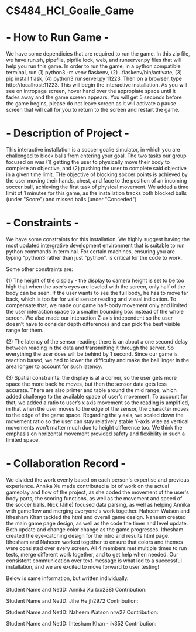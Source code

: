 # CS484_HCI_Goalie_Game

# - How to Run Game -
We have some dependicies that are required to run the game. In this zip file, we have 
run.sh, pipefile, pipfile.lock, web, and runserver.py files that will help you run this game. In order 
to run the game, in a python compatible terminal, run (1) python3 -m venv flaskenv, (2) . flaskenv/bin/activate, 
(3) pip install flask, (4) python3 runserver.py 11223. Then on a browser, type http://localhost:11223. 
This will begin the interactive installation. As you will see on intropage screen, hover hand over the 
appropiate space until it fades away and the game screen appears. You will get 5 seconds before the game begins, 
please do not leave screen as it will activate a pause screen that will call for you to return to the screen 
and restart the game.


# - Description of Project -
This interactive installation is a soccer goalie simulator, in which you are challenged to 
block balls from entering your goal. The two tasks our group focused on was (1) getting the 
user to physically move their body to complete an objective, and (2) pushing the user to 
complete said objective in a given time limit. THe objective of blocking soccer points is 
achieved by the user moving their hands, chest, and face to the position of an incoming soccer 
ball, achieving the first task of physical movement. We added a time limit of 1 minutes for this 
game, as the installation tracks both blocked balls (under "Score") and missed balls 
(under "Conceded"). 


# - Constraints -
We have some constraints for this installation. We highly suggest having the most updated intergrative development environment that is suitable to run python commands in terminal. For certain machines, ensuring you are typing "python3 rather than just "python", is critical for the code to work. 

Some other constraints are:

(1) The height of the display - the display to camera height is set to be too high that when the user’s eyes are leveled with the screen, only half of the body can be seen. If the user wants to see the full body, he has to move far back, which is too far for valid sensor reading and visual indication. To compensate that, we made our game half-body movement only and limited the user interaction space to a smaller bounding box instead of the whole screen. We also made our interaction Z-axis independent so the user doesn’t have to consider depth differences and can pick the best visible range for them.

(2) The latency of the sensor reading: there is an about a one second delay between reading in the data and transmitting it through the server. So everything the user does will be behind by 1 second. Since our game is reaction based, we had to lower the difficulty and make the ball linger in the area longer to account for such latency.

(3) Spatial constraints: the display is at a corner, so the user gets more space the more back he moves, but then the sensor data gets less accurate. There are also printer and table around the mid range, which added challenge to the available space of user’s movement. To account for that, we added a ratio to user’s x axis movement so the reading is amplified, in that when the user moves to the edge of the sensor, the character moves to the edge of the game space. Regarding the y axis, we scaled down the movement ratio so the user can stay relatively stable Y-axis wise as vertical movements won’t matter much due to height difference too. We think the emphasis on horizontal movement provided safety and flexibility in such a limited space.


# - Collaboration Record -
We divided the work evenly based on  each person's expertise and previous experience. Annika Xu made contributed a lot of work on the actual gameplay and flow of the project, as she coded the movement of the user's body parts, the scoring functions, as well as the movement and speed of the soccer balls. Nick (Jihe) focused data parsing, as well as helping Annika with gameflow and merging everyone's work together. Naheem Watson and Ithesham Khan tackled the html and overall game design. Naheem created the main game page design, as well as the code the timer and level update. Both update and change color change as the game progresses. Ithesham created the eye-catching design for the intro and results html page. Ithesham and Naheem worked together to ensure that colors and themes were consisted over every screen. All 4 members met multiple times to run tests, merge different work together, and to get help when needed. Our consistent communication over text-message is what led to a successful installation, and we are excited to move forward to user testing!


Below is same information, but written individually.

Student Name and NetID: Annika Xu (xx238) 
Contribution: 


Student Name and NetID: Jihe He jh2972
Contribution: 


Student Name and NetID: Naheem Watson nrw27
Contribution: 


Student Name and NetID: Ihtesham Khan - ik352
Contribution: 